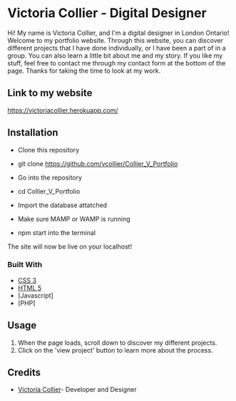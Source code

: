 # Victoria Collier - Digital Designer
Hi! My name is Victoria Collier, and I'm a digital designer in London Ontario! Welcome to my portfolio website. Through this website, you can discover different projects that I have done individually, or I have been a part of in a group. You can also learn a little bit about me and my story. If you like my stuff, feel free to contact me through my contact form at the bottom of the page. Thanks for taking the time to look at my work.
## Link to my website
https://victoriacollier.herokuapp.com/
## Installation
- Clone this repository

- git clone https://github.com/vcollier/Collier_V_Portfolio

- Go into the repository

- cd Collier_V_Portfolio

- Import the database attatched

- Make sure MAMP or WAMP is running

- npm start into the terminal

The site will now be live on your localhost!


### Built With

- [CSS 3](https://cssreference.io/flexbox/)
- [HTML 5](https://dev.w3.org/html5/html-author/)
- [Javascript]
- [PHP]

## Usage
1. When the page loads, scroll down to discover my different projects.
2. Click on the 'view project' button to learn more about the process.

## Credits
- [Victoria Collier](https://github.com/vcollier)- Developer and Designer

